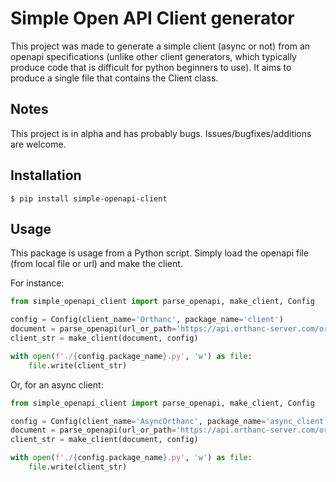 # Simple Open API Client generator

This project was made to generate a simple client (async or not) from an openapi
specifications (unlike other client generators, which typically produce
code that is difficult for python beginners to use). It aims to produce a
single file that contains the Client class.

## Notes
This project is in alpha and has probably bugs.
Issues/bugfixes/additions are welcome.

## Installation
```shell
$ pip install simple-openapi-client
```

## Usage

This package is usage from a Python script.
Simply load the openapi file (from local file or url) and make the client.

For instance:

```py
from simple_openapi_client import parse_openapi, make_client, Config

config = Config(client_name='Orthanc', package_name='client')
document = parse_openapi(url_or_path='https://api.orthanc-server.com/orthanc-openapi.json')
client_str = make_client(document, config)

with open(f'./{config.package_name}.py', 'w') as file:
    file.write(client_str)
```

Or, for an async client:

```py
from simple_openapi_client import parse_openapi, make_client, Config

config = Config(client_name='AsyncOrthanc', package_name='async_client')
document = parse_openapi(url_or_path='https://api.orthanc-server.com/orthanc-openapi.json')
client_str = make_client(document, config)

with open(f'./{config.package_name}.py', 'w') as file:
    file.write(client_str)
```
